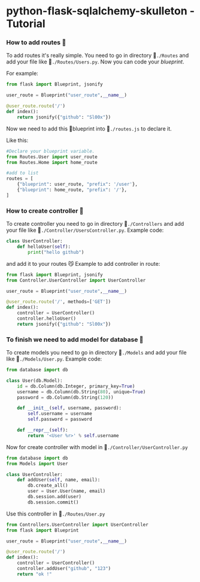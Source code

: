 # python-flask-sqlalchemy-skulleton - Tutorial


### **How to add routes 💬**

To add routes it's really simple. You need to go in directory 📁`./Routes` and add your file like 📁`./Routes/Users.py`.
Now you can code your *blueprint*.

For example:
```python
from flask import Blueprint, jsonify

user_route = Blueprint("user_route",__name__)

@user_route.route('/')
def index():
    return jsonify({"github": "Sl00x"})
```
Now we need to add this 📑blueprint into 📁`./routes.js` to declare it.

Like this:
```python
#Declare your blueprint variable.
from Routes.User import user_route
from Routes.Home import home_route

#add to list
routes = [
    {"blueprint": user_route, "prefix": '/user'},
    {"blueprint": home_route, "prefix": '/'},
]
```
### **How to create controller 💬**
To create controller you need to go in directory 📁`./Controllers` and add your file like 📁`./Controller/UsersController.py`.
Example code:
```python
class UserController:
    def helloUser(self):
        print("hello github")

```
and add it to your routes 😼
Example to add controller in route:
```python
from flask import Blueprint, jsonify
from Controller.UserController import UserController

user_route = Blueprint("user_route",__name__)

@user_route.route('/', methods=['GET'])
def index():
    controller = UserController()
    controller.helloUser()
    return jsonify({"github": "Sl00x"})
```
### **To finish we need to add model for database 💬**

To create models you need to go in directory 📁`./Models` and add your file like 📁`./Models/User.py`.
Example code:
```python
from database import db

class User(db.Model):
    id = db.Column(db.Integer, primary_key=True)
    username = db.Column(db.String(80), unique=True)
    password = db.Column(db.String(120))

    def __init__(self, username, password):
        self.username = username
        self.password = password

    def __repr__(self):
        return '<User %r>' % self.username
```

Now for create controller with model in 📁`./Controller/UserController.py` 
```python
from database import db
from Models import User

class UserController:
    def addUser(self, name, email):
        db.create_all()
        user = User.User(name, email)
        db.session.add(user)
        db.session.commit()
```

Use this controller in 📁`./Routes/User.py` 

```python
from Controllers.UserController import UserController
from flask import Blueprint

user_route = Blueprint("user_route",__name__)

@user_route.route('/')
def index():
    controller = UserController()
    controller.addUser("github", "123")
    return "ok !"
```
